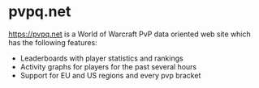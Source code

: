 # pvpq.net
https://pvpq.net is a World of Warcraft PvP data oriented web site which has the following features:
* Leaderboards with player statistics and rankings
* Activity graphs for players for the past several hours
* Support for EU and US regions and every pvp bracket

